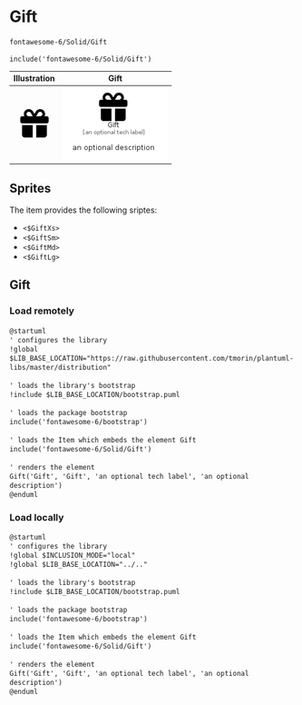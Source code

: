 # Gift


```text
fontawesome-6/Solid/Gift
```

```text
include('fontawesome-6/Solid/Gift')
```



| Illustration | Gift |
| :---: | :---: |
| ![illustration for Illustration](../../fontawesome-6/Solid/Gift.png) | ![illustration for Gift](../../fontawesome-6/Solid/Gift.Local.png) |



## Sprites
The item provides the following sriptes:

- `<$GiftXs>`
- `<$GiftSm>`
- `<$GiftMd>`
- `<$GiftLg>`





## Gift

### Load remotely
```plantuml
@startuml
' configures the library
!global $LIB_BASE_LOCATION="https://raw.githubusercontent.com/tmorin/plantuml-libs/master/distribution"

' loads the library's bootstrap
!include $LIB_BASE_LOCATION/bootstrap.puml

' loads the package bootstrap
include('fontawesome-6/bootstrap')

' loads the Item which embeds the element Gift
include('fontawesome-6/Solid/Gift')

' renders the element
Gift('Gift', 'Gift', 'an optional tech label', 'an optional description')
@enduml
```

### Load locally
```plantuml
@startuml
' configures the library
!global $INCLUSION_MODE="local"
!global $LIB_BASE_LOCATION="../.."

' loads the library's bootstrap
!include $LIB_BASE_LOCATION/bootstrap.puml

' loads the package bootstrap
include('fontawesome-6/bootstrap')

' loads the Item which embeds the element Gift
include('fontawesome-6/Solid/Gift')

' renders the element
Gift('Gift', 'Gift', 'an optional tech label', 'an optional description')
@enduml
```


